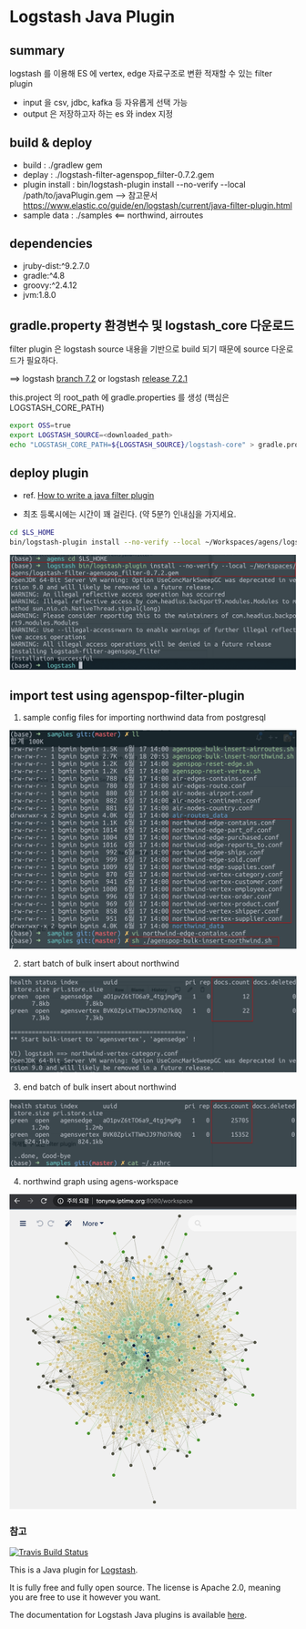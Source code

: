 # Logstash Java Plugin

## summary

logstash 를 이용해 ES 에 vertex, edge 자료구조로 변환 적재할 수 있는 filter plugin

- input 을 csv, jdbc, kafka 등 자유롭게 선택 가능
- output 은 저장하고자 하는 es 와 index 지정

## build & deploy

- build : ./gradlew gem 
- deplay : ./logstash-filter-agenspop_filter-0.7.2.gem
- plugin install : bin/logstash-plugin install --no-verify --local /path/to/javaPlugin.gem
    --> 참고문서 https://www.elastic.co/guide/en/logstash/current/java-filter-plugin.html
- sample data : ./samples <== northwind, airroutes

## dependencies

- jruby-dist:^9.2.7.0
- gradle:^4.8
- groovy:^2.4.12
- jvm:1.8.0

## gradle.property 환경변수 및 logstash_core 다운로드 

filter plugin 은 logstash source 내용을 기반으로 build 되기 때문에 source 다운로드가 필요하다.

==> logstash [branch 7.2](https://github.com/elastic/logstash/tree/7.2) or logstash [release 7.2.1](https://github.com/elastic/logstash/releases/tag/v7.2.1)

this.project 의 root_path 에 gradle.properties 를 생성 (핵심은 LOGSTASH_CORE_PATH)

```bash
export OSS=true
export LOGSTASH_SOURCE=<downloaded_path>
echo "LOGSTASH_CORE_PATH=${LOGSTASH_SOURCE}/logstash-core" > gradle.properties
```

## deploy plugin 

* ref. [How to write a java filter plugin](https://www.elastic.co/guide/en/logstash/current/java-filter-plugin.html#_installing_the_java_plugin_in_logstash_3)

* 최초 등록시에는 시간이 꽤 걸린다. (약 5분?) 인내심을 가지세요.

```bash
cd $LS_HOME
bin/logstash-plugin install --no-verify --local ~/Workspaces/agens/logstash-filter-agenspop_filter-0.7.2.gem
```

<img src="https://github.com/bitnine-oss/ls-filter-agenspop/blob/master/docs/images/logstash_filter_plugin-install.png">


## import test using agenspop-filter-plugin

1) sample config files for importing northwind data from postgresql 
<img src="https://github.com/bitnine-oss/ls-filter-agenspop/blob/master/docs/images/logstash_filter_plugin-sample_northwind.png">

2) start batch of bulk insert about northwind 
<img src="https://github.com/bitnine-oss/ls-filter-agenspop/blob/master/docs/images/logstash_filter_plugin-northwind_before.png">

3) end batch of bulk insert about northwind
<img src="https://github.com/bitnine-oss/ls-filter-agenspop/blob/master/docs/images/logstash_filter_plugin-northwind_after.png">

4) northwind graph using agens-workspace
<img src="https://github.com/bitnine-oss/ls-filter-agenspop/blob/master/docs/images/logstash_filter_plugin-northwind_graph.png">


### 참고

[![Travis Build Status](https://travis-ci.org/logstash-plugins/logstash-filter-java_filter_example.svg)](https://travis-ci.org/logstash-plugins/logstash-filter-java_filter_example)

This is a Java plugin for [Logstash](https://github.com/elastic/logstash).

It is fully free and fully open source. The license is Apache 2.0, meaning you are free to use it however you want.

The documentation for Logstash Java plugins is available [here](https://www.elastic.co/guide/en/logstash/current/contributing-java-plugin.html).

